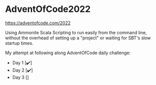 # AdventOfCode2022
https://adventofcode.com/2022

Using Ammonite Scala Scripting to run easily from the command line,
without the overhead of setting up a "project" or waiting for SBT's slow startup times.

My attempt at following along AdventOfCode daily challenge:

- Day 1 [:heavy_check_mark:]
- Day 2 [:heavy_check_mark:]
- Day 3 []
